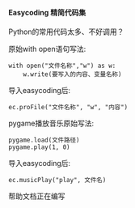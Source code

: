 #### Easycoding 精简代码集

Python的常用代码太多、不好调用？

原始with open语句写法:

    with open("文件名称","w") as w:
        w.write(要写入的内容、变量名称)
导入easycoding后:

    ec.proFile("文件名称", "w", "内容")

pygame播放音乐原始写法:

    pygame.load(文件路径)
    pygame.play(1, 0)

导入easycoding后:

    ec.musicPlay("play", 文件名)

帮助文档正在编写